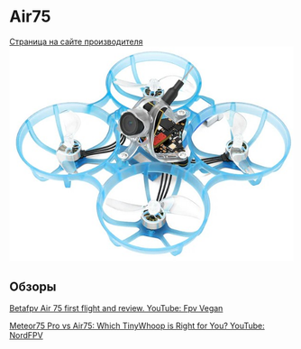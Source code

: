 # Air75 
[Страница на сайте производителя](https://betafpv.com/collections/air-series/products/air75-brushless-whoop-quadcopter)  
![](Air75.jpg)

## Обзоры
[Betafpv Air 75 first flight and review. YouTube: Fpv Vegan](https://www.youtube.com/watch?v=Jfmg3V-iJ1k)  

[Meteor75 Pro vs Air75: Which TinyWhoop is Right for You? YouTube: NordFPV](https://www.youtube.com/watch?v=sfPQj4Wa40Y)



